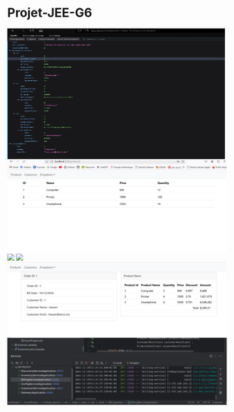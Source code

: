 ﻿# Projet-JEE-G6
<img src=".\EcomProject\screenshoot\ecom-app-SS.png" width="500" height="300">
<img src=".\EcomProject\screenshoot\img.png">
<img src=".\EcomProject\EcomProject\screenshoot\img_1.png">
<img src=".\EcomProject\EcomProject\screenshoot\img_2.png">
<img src=".\EcomProject\screenshoot\img_3.png">
<img src=".\EcomProject\screenshoot\RunningApp.png">

